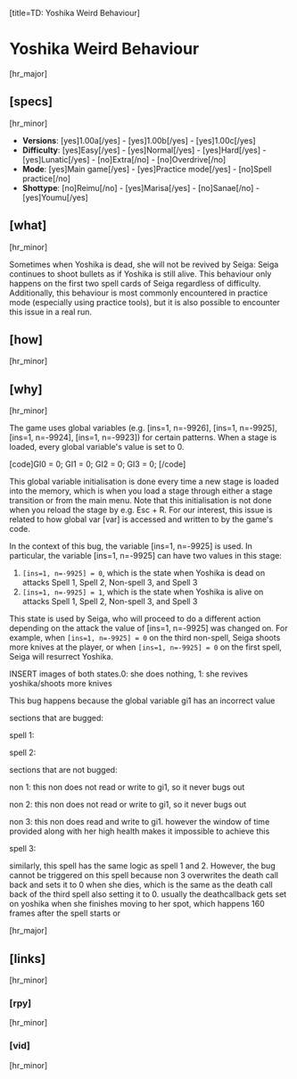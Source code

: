 [title=TD: Yoshika Weird Behaviour]
# Yoshika Weird Behaviour
[hr_major]

## [specs]
[hr_minor]

* **Versions**: [yes]1.00a[/yes] - [yes]1.00b[/yes] - [yes]1.00c[/yes]
* **Difficulty**: [yes]Easy[/yes] - [yes]Normal[/yes] - [yes]Hard[/yes] - [yes]Lunatic[/yes] - [no]Extra[/no] - [no]Overdrive[/no]
* **Mode**: [yes]Main game[/yes] - [yes]Practice mode[/yes] - [no]Spell practice[/no]
* **Shottype**: [no]Reimu[/no] - [yes]Marisa[/yes] - [no]Sanae[/no] - [yes]Youmu[/yes]

## [what]
[hr_minor]

Sometimes when Yoshika is dead, she will not be revived by Seiga: Seiga continues to shoot bullets as if Yoshika is still alive. This behaviour only happens on the first two spell cards of Seiga regardless of difficulty. Additionally, this behaviour is most commonly encountered in practice mode (especially using practice tools), but it is also possible to encounter this issue in a real run.

## [how]
[hr_minor]



## [why]
[hr_minor]

The game uses global variables (e.g. [ins=1, n=-9926], [ins=1, n=-9925], [ins=1, n=-9924], [ins=1, n=-9923]) for certain patterns. When a stage is loaded, every global variable's value is set to 0.

[code]GI0 = 0;
GI1 = 0;
GI2 = 0;
GI3 = 0;
[/code]

This global variable initialisation is done every time a new stage is loaded into the memory, which is when you load a stage through either a stage transition or from the main menu. Note that this initialisation is not done when you reload the stage by e.g. Esc + R. For our interest, this issue is related to how global var [var] is accessed and written to by the game's code.

In the context of this bug, the variable [ins=1, n=-9925] is used. In particular, the variable [ins=1, n=-9925] can have two values in this stage:
1. ``[ins=1, n=-9925] = 0``, which is the state when Yoshika is dead on attacks Spell 1, Spell 2, Non-spell 3, and Spell 3
2. ``[ins=1, n=-9925] = 1``, which is the state when Yoshika is alive on attacks Spell 1, Spell 2, Non-spell 3, and Spell 3

This state is used by Seiga, who will proceed to do a different action depending on the attack the value of [ins=1, n=-9925] was changed on. For example, when ``[ins=1, n=-9925] = 0`` on the third non-spell, Seiga shoots more knives at the player, or when ``[ins=1, n=-9925] = 0`` on the first spell, Seiga will resurrect Yoshika.

INSERT images of both states.0: she does nothing, 1: she revives yoshika/shoots more knives

This bug happens because the global variable gi1 has an incorrect value 

sections that are bugged:

spell 1:

spell 2:



sections that are not bugged:

non 1: this non does not read or write to gi1, so it never bugs out

non 2: this non does not read or write to gi1, so it never bugs out

non 3: this non does read and write to gi1. however the window of time provided along with her high health makes it impossible to achieve this 

spell 3:

similarly, this spell has the same logic as spell 1 and 2. However, the bug cannot be triggered on this spell because non 3 overwrites the death call back and sets it to 0 when she dies, which is the same as the death call back of the third spell also setting it to 0. usually the deathcallback gets set on yoshika when she finishes moving to her spot, which happens 160 frames after the spell starts or 

[hr_major]
## [links]
[hr_minor]
### [rpy]
[hr_minor]
### [vid]
[hr_minor]
